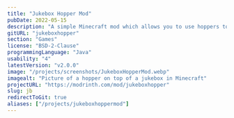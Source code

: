 ```yaml
---
title: "Jukebox Hopper Mod"
pubDate: 2022-05-15
description: "A simple Minecraft mod which allows you to use hoppers to insert records into jukeboxes."
gitURL: "jukeboxhopper"
section: "Games"
license: "BSD-2-Clause"
programmingLanguage: "Java"
usability: "4"
latestVersion: "v2.0.0"
image: "/projects/screenshots/JukeboxHopperMod.webp"
imagealt: "Picture of a hopper on top of a jukebox in Minecraft"
projectURL: "https://modrinth.com/mod/jukeboxhopper"
slug: jb
redirectToGit: true
aliases: ["/projects/jukeboxhoppermod"]
---
```

